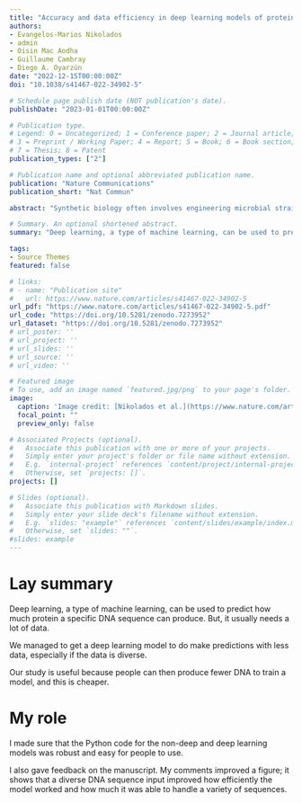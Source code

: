 ```yaml
---
title: "Accuracy and data efficiency in deep learning models of protein expression"
authors:
- Evangelos-Marios Nikolados
- admin
- Oisin Mac Aodha
- Guillaume Cambray
- Diego A. Oyarzún 
date: "2022-12-15T00:00:00Z"
doi: "10.1038/s41467-022-34902-5"

# Schedule page publish date (NOT publication's date).
publishDate: "2023-01-01T00:00:00Z"

# Publication type.
# Legend: 0 = Uncategorized; 1 = Conference paper; 2 = Journal article;
# 3 = Preprint / Working Paper; 4 = Report; 5 = Book; 6 = Book section;
# 7 = Thesis; 8 = Patent
publication_types: ["2"]

# Publication name and optional abbreviated publication name.
publication: "Nature Communications"
publication_short: "Nat Commun"

abstract: "Synthetic biology often involves engineering microbial strains to express high-value proteins. Thanks to progress in rapid DNA synthesis and sequencing, deep learning has emerged as a promising approach to build sequence-to-expression models for strain optimization. But such models need large and costly training data that create steep entry barriers for many laboratories. Here we study the relation between accuracy and data efficiency in an atlas of machine learning models trained on datasets of varied size and sequence diversity. We show that deep learning can achieve good prediction accuracy with much smaller datasets than previously thought. We demonstrate that controlled sequence diversity leads to substantial gains in data efficiency and employed Explainable AI to show that convolutional neural networks can finely discriminate between input DNA sequences. Our results provide guidelines for designing genotype-phenotype screens that balance cost and quality of training data, thus helping promote the wider adoption of deep learning in the biotechnology sector."

# Summary. An optional shortened abstract.
summary: "Deep learning, a type of machine learning, can be used to predict how much protein a specific DNA sequence can produce. But, it usually needs a lot of data. We managed to get a deep learning model to do make predictions with less data, especially if the data is diverse. Our study is useful because people can then produce fewer DNA to train a model, and this is cheaper." 

tags:
- Source Themes
featured: false

# links:
# - name: "Publication site"
#   url: https://www.nature.com/articles/s41467-022-34902-5
url_pdf: "https://www.nature.com/articles/s41467-022-34902-5.pdf"
url_code: "https://doi.org/10.5281/zenodo.7273952"
url_dataset: "https://doi.org/10.5281/zenodo.7273952"
# url_poster: ''
# url_project: ''
# url_slides: ''
# url_source: ''
# url_video: ''

# Featured image
# To use, add an image named `featured.jpg/png` to your page's folder. 
image:
  caption: 'Image credit: [Nikolados et al.](https://www.nature.com/articles/s41467-022-34902-5)'
  focal_point: ""
  preview_only: false

# Associated Projects (optional).
#   Associate this publication with one or more of your projects.
#   Simply enter your project's folder or file name without extension.
#   E.g. `internal-project` references `content/project/internal-project/index.md`.
#   Otherwise, set `projects: []`.
projects: []

# Slides (optional).
#   Associate this publication with Markdown slides.
#   Simply enter your slide deck's filename without extension.
#   E.g. `slides: "example"` references `content/slides/example/index.md`.
#   Otherwise, set `slides: ""`.
#slides: example
---
```


# Lay summary
Deep learning, a type of machine learning, can be used to predict how much protein a specific DNA sequence can produce. But, it usually needs a lot of data.

We managed to get a deep learning model to do make predictions with less data, especially if the data is diverse.

Our study is useful because people can then produce fewer DNA to train a model, and this is cheaper.

# My role
I made sure that the Python code for the non-deep and deep learning models was robust and easy for people to use.

I also gave feedback on the manuscript. My comments improved a figure; it shows that a diverse DNA sequence input improved how efficiently the model worked and how much it was able to handle a variety of sequences.
